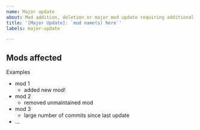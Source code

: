```yaml
---
name: Major update
about: Mod addition, deletion or major mod update requiring additional scrutiny
title: '[Major Update]: `mod name(s) here`'
labels: major-update

---
```

## Mods affected

Examples

* mod 1
  * added new mod!
* mod 2
  * removed unmaintained mod
* mod 3
  * large number of commits since last update
* ...
